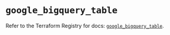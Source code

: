 # `google_bigquery_table`

Refer to the Terraform Registry for docs: [`google_bigquery_table`](https://registry.terraform.io/providers/hashicorp/google/5.22.0/docs/resources/bigquery_table).
